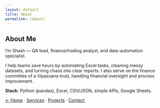 ```yaml
---
layout: default
title: About
permalink: /about/
---
```


## About Me
I’m Shash — QA lead, finance/trading analyst, and data-automation specialist.

I help teams save hours by automating Excel tasks, cleaning messy datasets, and turning chaos into clear reports. I also serve on the finance committee of a Vipassana trust, handling financial oversight and process improvement.

**Stack:** Python (pandas), Excel, CSV/JSON, simple APIs, Google Sheets.

[← Home](/Portfolio/) · [Services](/Portfolio/services/) · [Projects](/Portfolio/projects/) · [Contact](/Portfolio/contact/)
